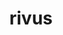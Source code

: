 ---
title: rivus
meaning: stream
ch: five
pos: noun
stem: riv
genend: ī
abbgender: m.
abbgender2: masc.
gender: masculine
declension: second
note: not river
derivative: rivulet
six: y
---